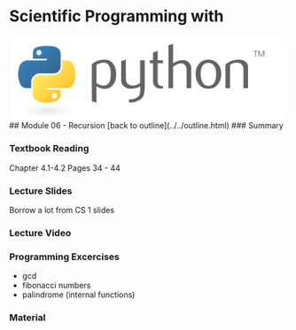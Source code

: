 # Scientific Programming with 
<img src="../../imgs/python.png"/>
## Module 06 - Recursion
[back to outline](../../outline.html)
### Summary

### Textbook Reading
Chapter 4.1-4.2
Pages 34 - 44

### Lecture Slides
Borrow a lot from CS 1 slides

### Lecture Video

### Programming Excercises
- gcd
- fibonacci numbers
- palindrome (internal functions)

### Material
